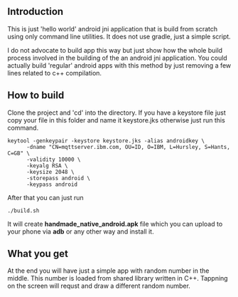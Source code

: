 
## Introduction

This is just 'hello world' android jni application that is build from scratch
using only command line utilities. It does not use gradle, just a simple script.

I do not advocate to build app this way but just show how the whole build
process involved in the building of the an android jni application. You could
actually build 'regular' android apps with this method by just removing a few
lines related to c++ compilation.


## How to build

Clone the project and 'cd' into the directory. If you have a keystore file just
copy your file in this folder and name it keystore.jks otherwise just run this
command.

```
keytool -genkeypair -keystore keystore.jks -alias androidkey \
      -dname "CN=mqttserver.ibm.com, OU=ID, O=IBM, L=Hursley, S=Hants, C=GB" \
      -validity 10000 \
      -keyalg RSA \
      -keysize 2048 \
      -storepass android \
      -keypass android
```

After that you can just run 
```
./build.sh
```

It will create **handmade_native_android.apk** file which you can upload to your
phone via **adb** or any other way and install it.


## What you get

At the end you will have just a simple app with random number in the middle.
This number is loaded from shared library written in C++. Tappning on the screen
will requst and draw a different random number.
